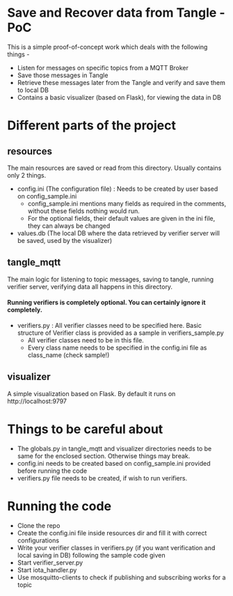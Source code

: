# Save and Recover data from Tangle - PoC


This is a simple proof-of-concept work which deals with the following things -

- Listen for messages on specific topics from a MQTT Broker
- Save those messages in Tangle
- Retrieve these messages later from the Tangle and verify and save them to local DB
- Contains a basic visualizer (based on Flask), for viewing the data in DB


# Different parts of the project

## resources

The main resources are saved or read from this directory. Usually contains only 2 things.

- config.ini (The configuration file) : Needs to be created by user based on config_sample.ini
  - config_sample.ini mentions many fields as required in the comments, without these fields nothing would run.
  - For the optional fields, their default values are given in the ini file, they can always be changed
- values.db (The local DB where the data retrieved by verifier server will be saved, used by the visualizer)

## tangle_mqtt

The main logic for listening to topic messages, saving to tangle, running verifier server, verifying data all happens in this directory.

#### Running verifiers is completely optional. You can certainly ignore it completely.

- verifiers.py : All verifier classes need to be specified here. Basic structure of Verifier class is provided as a sample in verifiers_sample.py
  - All verifier classes need to be in this file.
  - Every class name needs to be specified in the config.ini file as class_name (check sample!)

## visualizer

A simple visualization based on Flask. By default it runs on http://localhost:9797



# Things to be careful about

- The globals.py in tangle_mqtt and visualizer directories needs to be same for the enclosed section. Otherwise things may break.
- config.ini needs to be created based on config_sample.ini provided before running the code
- verifiers.py file needs to be created, if wish to run verifiers.



# Running the code

- Clone the repo
- Create the config.ini file inside resources dir and fill it with correct configurations
- Write your verifier classes in verifiers.py (if you want verification and local saving in DB) following the sample code given
- Start verifier_server.py
- Start iota_handler.py
- Use mosquitto-clients to check if publishing and subscribing works for a topic
